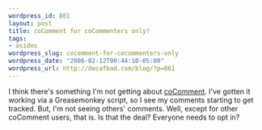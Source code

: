 ```yaml
--- 
wordpress_id: 861
layout: post
title: coComment for coCommenters only?
tags: 
- asides
wordpress_slug: cocomment-for-cocommenters-only
wordpress_date: "2006-02-12T00:44:10-05:00"
wordpress_url: http://decafbad.com/blog/?p=861
---
```

I think there's something I'm not getting about <a href="http://cocomment.com">coComment</a>.  I've gotten it working via a Greasemonkey script, so I see my comments starting to get tracked.  But, I'm not seeing others' comments.  Well, except for other coComment users, that is.  Is that the deal?  Everyone needs to opt in?
